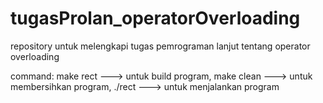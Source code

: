 # tugasProlan_operatorOverloading
repository untuk melengkapi tugas pemrograman lanjut tentang operator overloading

command:
make rect ---> untuk build program,
make clean ---> untuk membersihkan program,
./rect ---> untuk menjalankan program
